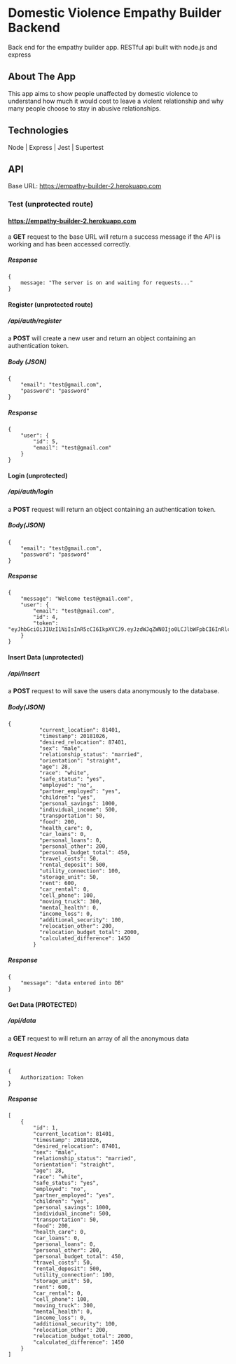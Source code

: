 # Domestic Violence Empathy Builder Backend
Back end for the empathy builder app. RESTful api built with node.js and express

## About The App
This app aims to show people unaffected by domestic violence to understand how much it would cost to leave a violent relationship and why many people choose to stay in abusive relationships.

## Technologies
Node | Express | Jest | Supertest

## API

Base URL: https://empathy-builder-2.herokuapp.com

### Test (unprotected route)
#### https://empathy-builder-2.herokuapp.com
a **GET** request to the base URL will return a success message if the API is working and has been accessed correctly.
##### Response
```
{
    message: "The server is on and waiting for requests..."
}
```

#### Register (unprotected route)
##### /api/auth/register
a **POST**  will create a new user and return an object containing an authentication token.

##### Body (JSON)
```
{
	"email": "test@gmail.com",
	"password": "password"
}
```

##### Response
```
{
    "user": {
        "id": 5,
        "email": "test@gmail.com"
    }
}
```

#### Login (unprotected)
##### /api/auth/login
a **POST** request will return an object containing an authentication token.

##### Body(JSON)
```
{
	"email": "test@gmail.com",
	"password": "password"
}
```

##### Response
```
{
    "message": "Welcome test@gmail.com",
    "user": {
        "email": "test@gmail.com",
        "id": 4,
        "token": "eyJhbGciOiJIUzI1NiIsInR5cCI6IkpXVCJ9.eyJzdWJqZWN0Ijo0LCJlbWFpbCI6InRlc3RAZ21haWwuY29tIiwiaWF0IjoxNTY0NTY1Mzc1LCJleHAiOjE1NjQ2NTE3NzV9.nVSyIBpynjWNBQFKkpaTom2ZUP6yVb4c4OZ8m_glVeI"
    }
}
```

#### Insert Data (unprotected)
##### /api/insert
a **POST** request to will save the users data anonymously to the database.

##### Body(JSON)
```
{
          "current_location": 81401,
          "timestamp": 20181026,
          "desired_relocation": 87401,
          "sex": "male",
          "relationship_status": "married",
          "orientation": "straight",
          "age": 28,
          "race": "white",
          "safe_status": "yes",
          "employed": "no",
          "partner_employed": "yes",
          "children": "yes",
          "personal_savings": 1000,
          "individual_income": 500,
          "transportation": 50,
          "food": 200,
          "health_care": 0,
          "car_loans": 0,
          "personal_loans": 0,
          "personal_other": 200,
          "personal_budget_total": 450,
          "travel_costs": 50,
          "rental_deposit": 500,
          "utility_connection": 100,
          "storage_unit": 50,
          "rent": 600,
          "car_rental": 0,
          "cell_phone": 100,
          "moving_truck": 300,
          "mental_health": 0,
          "income_loss": 0,
          "additional_security": 100,
          "relocation_other": 200,
          "relocation_budget_total": 2000,
          "calculated_difference": 1450
        }
```

##### Response
```
{
    "message": "data entered into DB"
}
```

#### Get Data (PROTECTED)
##### /api/data
a **GET** request to will return an array of all the anonymous data

##### Request Header
```
{
    Authorization: Token
}
```

##### Response
```
[
    {
        "id": 1,
        "current_location": 81401,
        "timestamp": 20181026,
        "desired_relocation": 87401,
        "sex": "male",
        "relationship_status": "married",
        "orientation": "straight",
        "age": 28,
        "race": "white",
        "safe_status": "yes",
        "employed": "no",
        "partner_employed": "yes",
        "children": "yes",
        "personal_savings": 1000,
        "individual_income": 500,
        "transportation": 50,
        "food": 200,
        "health_care": 0,
        "car_loans": 0,
        "personal_loans": 0,
        "personal_other": 200,
        "personal_budget_total": 450,
        "travel_costs": 50,
        "rental_deposit": 500,
        "utility_connection": 100,
        "storage_unit": 50,
        "rent": 600,
        "car_rental": 0,
        "cell_phone": 100,
        "moving_truck": 300,
        "mental_health": 0,
        "income_loss": 0,
        "additional_security": 100,
        "relocation_other": 200,
        "relocation_budget_total": 2000,
        "calculated_difference": 1450
    }
]
```
